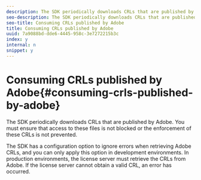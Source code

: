 ```yaml
---
description: The SDK periodically downloads CRLs that are published by Adobe. You must ensure that access to these files is not blocked or the enforcement of these CRLs is not prevented.
seo-description: The SDK periodically downloads CRLs that are published by Adobe. You must ensure that access to these files is not blocked or the enforcement of these CRLs is not prevented.
seo-title: Consuming CRLs published by Adobe
title: Consuming CRLs published by Adobe
uuid: 7a9088bd-dde6-4445-958c-3e7272215b3c
index: y
internal: n
snippet: y
---
```


# Consuming CRLs published by Adobe{#consuming-crls-published-by-adobe}

The SDK periodically downloads CRLs that are published by Adobe. You must ensure that access to these files is not blocked or the enforcement of these CRLs is not prevented.

The SDK has a configuration option to ignore errors when retrieving Adobe CRLs, and you can only apply this option in development environments. In production environments, the license server must retrieve the CRLs from Adobe. If the license server cannot obtain a valid CRL, an error has occurred. 
